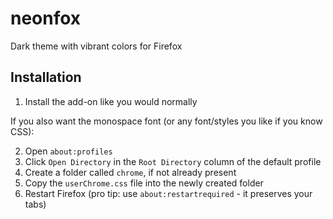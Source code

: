 # neonfox
Dark theme with vibrant colors for Firefox

## Installation
1. Install the add-on like you would normally

If you also want the monospace font (or any font/styles you like if you know CSS):

2. Open `about:profiles`
3. Click `Open Directory` in the `Root Directory` column of the default profile
4. Create a folder called `chrome`, if not already present
5. Copy the `userChrome.css` file into the newly created folder
6. Restart Firefox (pro tip: use `about:restartrequired` - it preserves your tabs)
